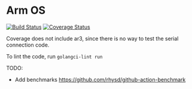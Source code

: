 # Arm OS

[![Build Status](https://github.com/koeng101/armos/workflows/run%20tests/badge.svg)](https://github.com/koeng101/armos/actions?query=workflow%3A%22run+tests%22)
[![Coverage Status](https://coveralls.io/repos/github/Koeng101/armos/badge.svg?branch=main)](https://coveralls.io/github/Koeng101/armos?branch=main)


Coverage does not include ar3, since there is no way to test the serial connection code.

To lint the code, run `golangci-lint run`

TODO:
- Add benchmarks https://github.com/rhysd/github-action-benchmark
